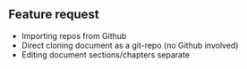 ## Feature request

- Importing repos from Github
- Direct cloning document as a git-repo (no Github involved)
- Editing document sections/chapters separate